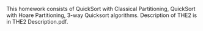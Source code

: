 This homework consists of QuickSort with Classical Partitioning, QuickSort with Hoare Partitioning, 3-way Quicksort algorithms.
Description of THE2 is in THE2 Description.pdf.

